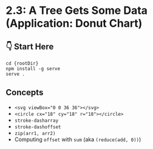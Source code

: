 # 2.3: A Tree Gets Some Data (Application: Donut Chart)

## :point_down: Start Here

```shell
cd {rootDir}
npm install -g serve
serve .
```

## Concepts

- `<svg viewBox="0 0 36 36"></svg>`
- `<circle cx="18" cy="18" r="18"></circle>`
- `stroke-dasharray`
- `stroke-dashoffset`
- `zip(arr1, arr2)`
- Computing `offset` with `sum` (aka `(reduce(add, 0))`)
